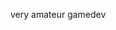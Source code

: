 very amateur gamedev

<!---
maxotaku11niku/maxotaku11niku is a ✨ special ✨ repository because its `README.md` (this file) appears on your GitHub profile.
You can click the Preview link to take a look at your changes.
--->
